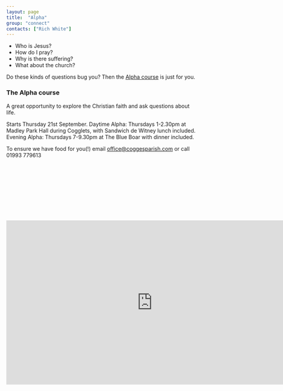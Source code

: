 ```yaml
---
layout: page
title:  "Alpha"
group: "connect"
contacts: ["Rich White"]
---
```


* Who is Jesus?
* How do I pray?
* Why is there suffering?
* What about the church?

Do these kinds of questions bug you? Then the [Alpha course](http://alpha.org/) is just for you.

### The Alpha course

A great opportunity to explore the Christian faith and ask questions about life.

Starts Thursday 21st September. Daytime Alpha: Thursdays 1-2.30pm at Madley Park Hall during Cogglets, with 
Sandwich de Witney lunch included. Evening Alpha: Thursdays 7-9.30pm at The Blue Boar with dinner included.

To ensure we have food for you(!) email office@coggesparish.com or call 01993 779613

<br><br><br><br><br><br><br><br>

<iframe width="771" height="434" src="https://www.youtube.com/embed/-WXr0vcT45w" frameborder="0" allowfullscreen></iframe>
